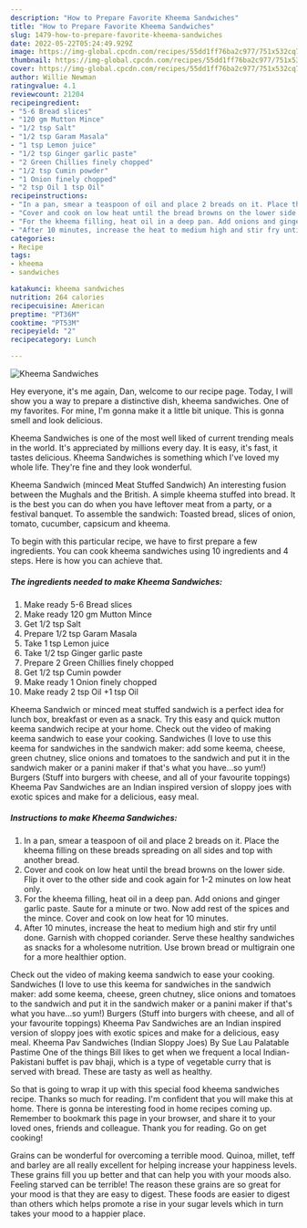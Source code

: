 ```yaml
---
description: "How to Prepare Favorite Kheema Sandwiches"
title: "How to Prepare Favorite Kheema Sandwiches"
slug: 1479-how-to-prepare-favorite-kheema-sandwiches
date: 2022-05-22T05:24:49.929Z
image: https://img-global.cpcdn.com/recipes/55dd1ff76ba2c977/751x532cq70/kheema-sandwiches-recipe-main-photo.jpg
thumbnail: https://img-global.cpcdn.com/recipes/55dd1ff76ba2c977/751x532cq70/kheema-sandwiches-recipe-main-photo.jpg
cover: https://img-global.cpcdn.com/recipes/55dd1ff76ba2c977/751x532cq70/kheema-sandwiches-recipe-main-photo.jpg
author: Willie Newman
ratingvalue: 4.1
reviewcount: 21204
recipeingredient:
- "5-6 Bread slices"
- "120 gm Mutton Mince"
- "1/2 tsp Salt"
- "1/2 tsp Garam Masala"
- "1 tsp Lemon juice"
- "1/2 tsp Ginger garlic paste"
- "2 Green Chillies finely chopped"
- "1/2 tsp Cumin powder"
- "1 Onion finely chopped"
- "2 tsp Oil 1 tsp Oil"
recipeinstructions:
- "In a pan, smear a teaspoon of oil and place 2 breads on it. Place the kheema filling on these breads spreading on all sides and top with another bread."
- "Cover and cook on low heat until the bread browns on the lower side. Flip it over to the other side and cook again for 1-2 minutes on low heat only."
- "For the kheema filling, heat oil in a deep pan. Add onions and ginger garlic paste. Saute for a minute or two. Now add rest of the spices and the mince. Cover and cook on low heat for 10 minutes."
- "After 10 minutes, increase the heat to medium high and stir fry until done. Garnish with chopped coriander. Serve these healthy sandwiches as snacks for a wholesome nutrition. Use brown bread or multigrain one for a more healthier option."
categories:
- Recipe
tags:
- kheema
- sandwiches

katakunci: kheema sandwiches 
nutrition: 264 calories
recipecuisine: American
preptime: "PT36M"
cooktime: "PT53M"
recipeyield: "2"
recipecategory: Lunch

---
```



![Kheema Sandwiches](https://img-global.cpcdn.com/recipes/55dd1ff76ba2c977/751x532cq70/kheema-sandwiches-recipe-main-photo.jpg)

Hey everyone, it's me again, Dan, welcome to our recipe page. Today, I will show you a way to prepare a distinctive dish, kheema sandwiches. One of my favorites. For mine, I'm gonna make it a little bit unique. This is gonna smell and look delicious.

Kheema Sandwiches is one of the most well liked of current trending meals in the world. It's appreciated by millions every day. It is easy, it's fast, it tastes delicious. Kheema Sandwiches is something which I've loved my whole life. They're fine and they look wonderful.

Kheema Sandwich (minced Meat Stuffed Sandwich) An interesting fusion between the Mughals and the British. A simple kheema stuffed into bread. It is the best you can do when you have leftover meat from a party, or a festival banquet. To assemble the sandwich: Toasted bread, slices of onion, tomato, cucumber, capsicum and kheema.


To begin with this particular recipe, we have to first prepare a few ingredients. You can cook kheema sandwiches using 10 ingredients and 4 steps. Here is how you can achieve that.

<!--inarticleads1-->

##### The ingredients needed to make Kheema Sandwiches:

1. Make ready 5-6 Bread slices
1. Make ready 120 gm Mutton Mince
1. Get 1/2 tsp Salt
1. Prepare 1/2 tsp Garam Masala
1. Take 1 tsp Lemon juice
1. Take 1/2 tsp Ginger garlic paste
1. Prepare 2 Green Chillies finely chopped
1. Get 1/2 tsp Cumin powder
1. Make ready 1 Onion finely chopped
1. Make ready 2 tsp Oil +1 tsp Oil


Kheema Sandwich or minced meat stuffed sandwich is a perfect idea for lunch box, breakfast or even as a snack. Try this easy and quick mutton keema sandwich recipe at your home. Check out the video of making keema sandwich to ease your cooking. Sandwiches (I love to use this keema for sandwiches in the sandwich maker: add some keema, cheese, green chutney, slice onions and tomatoes to the sandwich and put it in the sandwich maker or a panini maker if that&#39;s what you have…so yum!) Burgers (Stuff into burgers with cheese, and all of your favourite toppings) Kheema Pav Sandwiches are an Indian inspired version of sloppy joes with exotic spices and make for a delicious, easy meal. 

<!--inarticleads2-->

##### Instructions to make Kheema Sandwiches:

1. In a pan, smear a teaspoon of oil and place 2 breads on it. Place the kheema filling on these breads spreading on all sides and top with another bread.
1. Cover and cook on low heat until the bread browns on the lower side. Flip it over to the other side and cook again for 1-2 minutes on low heat only.
1. For the kheema filling, heat oil in a deep pan. Add onions and ginger garlic paste. Saute for a minute or two. Now add rest of the spices and the mince. Cover and cook on low heat for 10 minutes.
1. After 10 minutes, increase the heat to medium high and stir fry until done. Garnish with chopped coriander. Serve these healthy sandwiches as snacks for a wholesome nutrition. Use brown bread or multigrain one for a more healthier option.


Check out the video of making keema sandwich to ease your cooking. Sandwiches (I love to use this keema for sandwiches in the sandwich maker: add some keema, cheese, green chutney, slice onions and tomatoes to the sandwich and put it in the sandwich maker or a panini maker if that&#39;s what you have…so yum!) Burgers (Stuff into burgers with cheese, and all of your favourite toppings) Kheema Pav Sandwiches are an Indian inspired version of sloppy joes with exotic spices and make for a delicious, easy meal. Kheema Pav Sandwiches (Indian Sloppy Joes) By Sue Lau Palatable Pastime One of the things Bill likes to get when we frequent a local Indian-Pakistani buffet is pav bhaji, which is a type of vegetable curry that is served with bread. These are tasty as well as healthy. 

So that is going to wrap it up with this special food kheema sandwiches recipe. Thanks so much for reading. I'm confident that you will make this at home. There is gonna be interesting food in home recipes coming up. Remember to bookmark this page in your browser, and share it to your loved ones, friends and colleague. Thank you for reading. Go on get cooking!

Grains can be wonderful for overcoming a terrible mood. Quinoa, millet, teff and barley are all really excellent for helping increase your happiness levels. These grains fill you up better and that can help you with your moods also. Feeling starved can be terrible! The reason these grains are so great for your mood is that they are easy to digest. These foods are easier to digest than others which helps promote a rise in your sugar levels which in turn takes your mood to a happier place.
